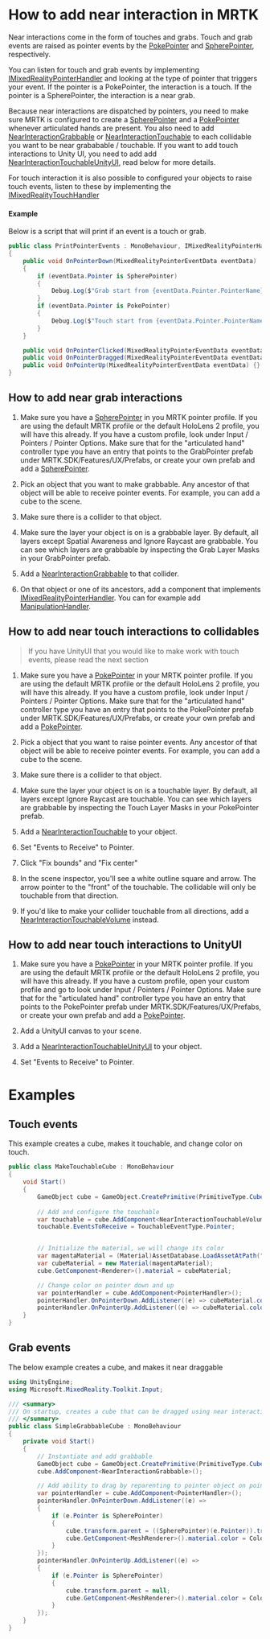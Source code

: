 # How to add near interaction in MRTK
Near interactions come in the form of touches and grabs. Touch and grab events are raised as pointer events by the [PokePointer](Pointers.md#pokepointer) and [SpherePointer](Pointers.md#spherepointer), respectively.

You can listen for touch and grab events by implementing [IMixedRealityPointerHandler](xref:Microsoft.MixedReality.Toolkit.Input.IMixedRealityPointerHandler) and looking at the type of pointer that triggers your event. If the pointer is a PokePointer, the interaction is a touch. If the pointer is a SpherePointer, the interaction is a near grab.

Because near interactions are dispatched by pointers, you need to make sure MRTK is configured to create a [SpherePointer](Pointers.md#spherepointer) and a [PokePointer](Pointers.md#pokepointer) whenever articulated hands are present. You also need to add [NearInteractionGrabbable](xref:Microsoft.MixedReality.Toolkit.Input.NearInteractionGrabbable) or [NearInteractionTouchable](xref:Microsoft.MixedReality.Toolkit.Input.NearInteractionTouchable) to each collidable you want to be near grababable / touchable. If you want to add touch interactions to Unity UI, you need to add add [NearInteractionTouchableUnityUI](xref:Microsoft.MixedReality.Toolkit.Input.NearInteractionTouchableUnityUI), read below for more details.

For touch interaction it is also possible to configured your objects to raise touch events, listen to these by implementing the [IMixedRealityTouchHandler](xref:Microsoft.MixedReality.Toolkit.Input.IMixedRealityTouchHandler)


#### Example
Below is a script that will print if an event is a touch or grab.

```csharp
public class PrintPointerEvents : MonoBehaviour, IMixedRealityPointerHandler
{
    public void OnPointerDown(MixedRealityPointerEventData eventData)
    {
        if (eventData.Pointer is SpherePointer)
        {
            Debug.Log($"Grab start from {eventData.Pointer.PointerName}");
        }
        if (eventData.Pointer is PokePointer)
        {
            Debug.Log($"Touch start from {eventData.Pointer.PointerName}");
        }
    }

    public void OnPointerClicked(MixedRealityPointerEventData eventData) {}
    public void OnPointerDragged(MixedRealityPointerEventData eventData) {}
    public void OnPointerUp(MixedRealityPointerEventData eventData) {}
}
```

## How to add near **grab** interactions
1. Make sure you have a [SpherePointer](Pointers.md#spherepointer) in you MRTK pointer profile. If you are using the default MRTK profile or the default HoloLens 2 profile, you will have this already. If you have a custom profile, look under Input / Pointers  / Pointer Options. Make sure that for the "articulated hand" controller type you have an entry that points to the GrabPointer prefab under MRTK.SDK/Features/UX/Prefabs, or create your own prefab and add a [SpherePointer](Pointers.md#spherepointer).

1. Pick an object that you want to make grabbable. Any ancestor of that object will be able to receive pointer events. For example, you can add a cube to the scene.

1. Make sure there is a collider to that object.

1. Make sure the layer your object is on is a grabbable layer. By default, all layers except Spatial Awareness and Ignore Raycast are grabbable. You can see which layers are grabbable by inspecting the Grab Layer Masks in your GrabPointer prefab.

1. Add a [NearInteractionGrabbable](xref:Microsoft.MixedReality.Toolkit.Input.NearInteractionGrabbable) to that collider.

1. On that object or one of its ancestors, add a component that implements [IMixedRealityPointerHandler](xref:Microsoft.MixedReality.Toolkit.Input.IMixedRealityPointerHandler). You can for example add [ManipulationHandler](xref:Microsoft.MixedReality.Toolkit.UI.ManipulationHandler).


## How to add near **touch** interactions to collidables
> If you have UnityUI that you would like to make work with touch events, please read the next section

1. Make sure you have a [PokePointer](Pointers.md#pokepointer) in your MRTK pointer profile. If you are using the default MRTK profile or the default HoloLens 2 profile, you will have this already. If you have a custom profile, look under Input / Pointers  / Pointer Options. Make sure that for the "articulated hand" controller type you have an entry that points to the PokePointer prefab under MRTK.SDK/Features/UX/Prefabs, or create your own prefab and add a [PokePointer](Pointers.md#pokepointer).

1.  Pick a object that you want to raise pointer events. Any ancestor of that object will be able to receive pointer events. For example, you can add a cube to the scene.

1. Make sure there is a collider to that object.

1. Make sure the layer your object is on is a touchable layer. By default, all layers except Ignore Raycast are touchable. You can see which layers are grabbable by inspecting the Touch Layer Masks in your PokePointer prefab.

1. Add a [NearInteractionTouchable](xref:Microsoft.MixedReality.Toolkit.Input.NearInteractionTouchable) to your object. 

1. Set "Events to Receive" to Pointer.

1. Click "Fix bounds" and "Fix center"

1. In the scene inspector, you'll see a white outline square and arrow. The arrow pointer to the "front" of the touchable. The collidable will only be touchable from that direction.

1. If you'd like to make your collider touchable from all directions, add a [NearInteractionTouchableVolume](xref:Microsoft.MixedReality.Toolkit.Input.NearInteractionTouchableVolume) instead.

## How to add near **touch** interactions to **UnityUI**
1. Make sure you have a [PokePointer](Pointers.md#pokepointer) in your MRTK pointer profile. If you are using the default MRTK profile or the default HoloLens 2 profile, you will have this already. If you have a custom profile, open your custom profile and go to look under Input / Pointers  / Pointer Options. Make sure that for the "articulated hand" controller type you have an entry that points to the PokePointer prefab under MRTK.SDK/Features/UX/Prefabs, or create your own prefab and add a [PokePointer](Pointers.md#pokepointer).

1. Add a UnityUI canvas to your scene.

1. Add a [NearInteractionTouchableUnityUI](xref:Microsoft.MixedReality.Toolkit.Input.NearInteractionTouchableUnityUI) to your object. 

1. Set "Events to Receive" to Pointer.



# Examples

## Touch events
This example creates a cube, makes it touchable, and change color on touch.
```csharp
public class MakeTouchableCube : MonoBehaviour
{
    void Start()
    {
        GameObject cube = GameObject.CreatePrimitive(PrimitiveType.Cube);
        
        // Add and configure the touchable
        var touchable = cube.AddComponent<NearInteractionTouchableVolume>();
        touchable.EventsToReceive = TouchableEventType.Pointer;


        // Initialize the material, we will change its color
        var magentaMaterial = (Material)AssetDatabase.LoadAssetAtPath("Assets/MixedRealityToolkit.SDK/StandardAssets/Materials/MRTK_Standard_Magenta.mat", typeof(Material));
        var cubeMaterial = new Material(magentaMaterial);
        cube.GetComponent<Renderer>().material = cubeMaterial;

        // Change color on pointer down and up
        var pointerHandler = cube.AddComponent<PointerHandler>();
        pointerHandler.OnPointerDown.AddListener((e) => cubeMaterial.color = Color.green);
        pointerHandler.OnPointerUp.AddListener((e) => cubeMaterial.color = Color.magenta);
    }
}
```

## Grab events
The below example creates a cube, and makes it near draggable

```csharp
using UnityEngine;
using Microsoft.MixedReality.Toolkit.Input;

/// <summary>
/// On startup, creates a cube that can be dragged using near interaction
/// </summary>
public class SimpleGrabbableCube : MonoBehaviour
{
    private void Start()
    {
        // Instantiate and add grabbable
        GameObject cube = GameObject.CreatePrimitive(PrimitiveType.Cube);
        cube.AddComponent<NearInteractionGrabbable>();

        // Add ability to drag by reparenting to pointer object on pointer down
        var pointerHandler = cube.AddComponent<PointerHandler>();
        pointerHandler.OnPointerDown.AddListener((e) =>
        {
            if (e.Pointer is SpherePointer)
            {
                cube.transform.parent = ((SpherePointer)(e.Pointer)).transform;
                cube.GetComponent<MeshRenderer>().material.color = Color.green;
            }
        });
        pointerHandler.OnPointerUp.AddListener((e) =>
        {
            if (e.Pointer is SpherePointer)
            {
                cube.transform.parent = null;
                cube.GetComponent<MeshRenderer>().material.color = Color.gray;
            }
        });
    }
}
```
